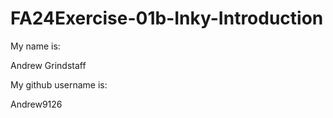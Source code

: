 # FA24Exercise-01b-Inky-Introduction

My name is:

Andrew Grindstaff

My github username is:

Andrew9126
